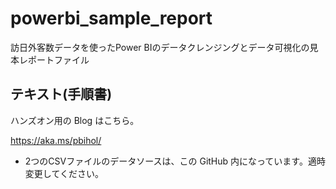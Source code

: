 # powerbi_sample_report
訪日外客数データを使ったPower BIのデータクレンジングとデータ可視化の見本レポートファイル

## テキスト(手順書)
ハンズオン用の Blog はこちら。

https://aka.ms/pbihol/

- 2つのCSVファイルのデータソースは、この GitHub 内になっています。適時変更してください。
